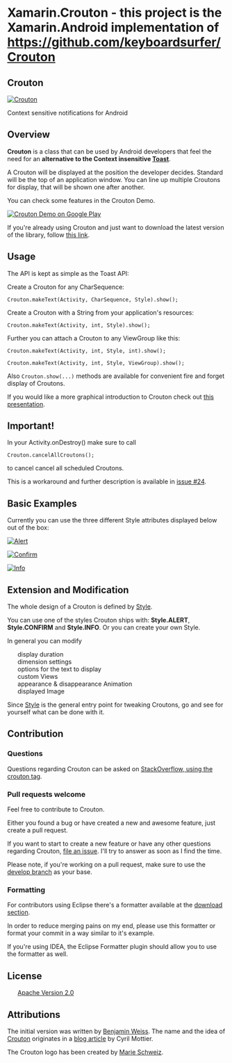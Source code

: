 Xamarin.Crouton - this project is the Xamarin.Android implementation of <a href='https://github.com/keyboardsurfer/Crouton'> https://github.com/keyboardsurfer/Crouton </a>
===============

<article class="markdown-body entry-content" itemprop="mainContentOfPage"><h1>
<a name="user-content-crouton" class="anchor" href="#crouton" aria-hidden="true"><span class="octicon octicon-link"></span></a>Crouton</h1>

<p><a href="https://camo.githubusercontent.com/01dfc06abb8d9c1f8fec83e723caf8e2fa804fd7/68747470733a2f2f7261772e6769746875622e636f6d2f6b6579626f6172647375726665722f43726f75746f6e2f6d61737465722f73616d706c652f7372632f6d61696e2f7265732f6472617761626c652d78686470692f69635f6c61756e636865722e706e67" target="_blank"><img src="https://camo.githubusercontent.com/01dfc06abb8d9c1f8fec83e723caf8e2fa804fd7/68747470733a2f2f7261772e6769746875622e636f6d2f6b6579626f6172647375726665722f43726f75746f6e2f6d61737465722f73616d706c652f7372632f6d61696e2f7265732f6472617761626c652d78686470692f69635f6c61756e636865722e706e67" alt="Crouton" title="Crouton logo" data-canonical-src="https://raw.github.com/keyboardsurfer/Crouton/master/sample/src/main/res/drawable-xhdpi/ic_launcher.png" style="max-width:100%;"></a></p>

<p>Context sensitive notifications for Android</p>

<h2>
<a name="user-content-overview" class="anchor" href="#overview" aria-hidden="true"><span class="octicon octicon-link"></span></a>Overview</h2>

<p><strong>Crouton</strong> is a class that can be used by Android developers that feel the need for an <strong>alternative to the Context insensitive <a href="http://developer.android.com/reference/android/widget/Toast.html">Toast</a></strong>.</p>

<p>A Crouton will be displayed at the position the developer decides.
Standard will be the top of an application window.
You can line up multiple Croutons for display, that will be shown one after another.</p>

<p>You can check some features in the Crouton Demo.</p>

<p><a href="http://play.google.com/store/apps/details?id=de.keyboardsurfer.app.demo.crouton">
  <img alt="Crouton Demo on Google Play" src="https://camo.githubusercontent.com/9e1a34e84a09c0f95303da060457aea4a8899f85/687474703a2f2f646576656c6f7065722e616e64726f69642e636f6d2f696d616765732f6272616e642f656e5f67656e657269635f7267625f776f5f36302e706e67" data-canonical-src="http://developer.android.com/images/brand/en_generic_rgb_wo_60.png" style="max-width:100%;"></a></p>

<p>If you're already using Crouton and just want to download the latest version of the library, follow <a href="http://search.maven.org/#search%7Cga%7C1%7Cg%3A%22de.keyboardsurfer.android.widget%22">this link</a>.</p>

<h2>
<a name="user-content-usage" class="anchor" href="#usage" aria-hidden="true"><span class="octicon octicon-link"></span></a>Usage</h2>

<p>The API is kept as simple as the Toast API:</p>

<p>Create a Crouton for any CharSequence:</p>

<pre><code>Crouton.makeText(Activity, CharSequence, Style).show();
</code></pre>

<p>Create a Crouton with a String from your application's resources:</p>

<pre><code>Crouton.makeText(Activity, int, Style).show();
</code></pre>

<p>Further you can attach a Crouton to any ViewGroup like this:</p>

<pre><code>Crouton.makeText(Activity, int, Style, int).show();

Crouton.makeText(Activity, int, Style, ViewGroup).show();
</code></pre>

<p>Also <code>Crouton.show(...)</code> methods are available for convenient fire and forget display of Croutons. </p>

<p>If you would like a more graphical introduction to Crouton check out <a href="https://speakerdeck.com/keyboardsurfer/crouton-devfest-berlin-2012">this presentation</a>.</p>

<h2>
<a name="user-content-important" class="anchor" href="#important" aria-hidden="true"><span class="octicon octicon-link"></span></a>Important!</h2>

<p>In your Activity.onDestroy() make sure to call</p>

<pre><code>Crouton.cancelAllCroutons();
</code></pre>

<p>to cancel cancel all scheduled Croutons.</p>

<p>This is a workaround and further description is available in <a href="https://github.com/keyboardsurfer/Crouton/issues/24">issue #24</a>.</p>

<h2>
<a name="user-content-basic-examples" class="anchor" href="#basic-examples" aria-hidden="true"><span class="octicon octicon-link"></span></a>Basic Examples</h2>

<p>Currently you can use the three different Style attributes displayed below out of the box:</p>

<p><a href="https://github.com/keyboardsurfer/Crouton/raw/master/res/Alert.png" target="_blank"><img src="https://github.com/keyboardsurfer/Crouton/raw/master/res/Alert.png" alt="Alert" title="Example of Style.ALERT" style="max-width:100%;"></a></p>

<p><a href="https://github.com/keyboardsurfer/Crouton/raw/master/res/Confirm.png" target="_blank"><img src="https://github.com/keyboardsurfer/Crouton/raw/master/res/Confirm.png" alt="Confirm" title="Example of Style.CONFIRM" style="max-width:100%;"></a></p>

<p><a href="https://github.com/keyboardsurfer/Crouton/raw/master/res/Info.png" target="_blank"><img src="https://github.com/keyboardsurfer/Crouton/raw/master/res/Info.png" alt="Info" title="Example of Style.INFO" style="max-width:100%;"></a></p>

<h2>
<a name="user-content-extension-and-modification" class="anchor" href="#extension-and-modification" aria-hidden="true"><span class="octicon octicon-link"></span></a>Extension and Modification</h2>

<p>The whole design of a Crouton is defined by  <a href="https://github.com/keyboardsurfer/Crouton/blob/master/library/src/main/java/de/keyboardsurfer/android/widget/crouton/Style.java">Style</a>.</p>

<p>You can use one of the styles Crouton ships with: <strong>Style.ALERT</strong>, <strong>Style.CONFIRM</strong> and <strong>Style.INFO</strong>. Or you can create your own Style.</p>

<p>In general you can modify</p>

<ul class="task-list">
<li>display duration</li>
<li>dimension settings</li>
<li>options for the text to display</li>
<li>custom Views</li>
<li>appearance &amp; disappearance Animation</li>
<li>displayed Image</li>
</ul><p>Since <a href="https://github.com/keyboardsurfer/Crouton/blob/master/library/src/de/keyboardsurfer/android/widget/crouton/Style.java">Style</a> is the general entry point for tweaking Croutons, go and see for yourself what can be done with it.</p>

<h2>
<a name="user-content-contribution" class="anchor" href="#contribution" aria-hidden="true"><span class="octicon octicon-link"></span></a>Contribution</h2>

<h3>
<a name="user-content-questions" class="anchor" href="#questions" aria-hidden="true"><span class="octicon octicon-link"></span></a>Questions</h3>

<p>Questions regarding Crouton can be asked on <a href="http://stackoverflow.com/questions/tagged/crouton">StackOverflow, using the crouton tag</a>.</p>

<h3>
<a name="user-content-pull-requests-welcome" class="anchor" href="#pull-requests-welcome" aria-hidden="true"><span class="octicon octicon-link"></span></a>Pull requests welcome</h3>

<p>Feel free to contribute to Crouton.</p>

<p>Either you found a bug or have created a new and awesome feature, just create a pull request.</p>

<p>If you want to start to create a new feature or have any other questions regarding Crouton, <a href="https://github.com/slown1/Xamarin.Crouton/issues/new">file an issue</a>.
I'll try to answer as soon as I find the time.</p>

<p>Please note, if you're working on a pull request, make sure to use the <a href="https://github.com/keyboardsurfer/Crouton/tree/develop">develop branch</a> as your base.</p>

<h3>
<a name="user-content-formatting" class="anchor" href="#formatting" aria-hidden="true"><span class="octicon octicon-link"></span></a>Formatting</h3>

<p>For contributors using Eclipse there's a formatter available at the <a href="https://github.com/downloads/keyboardsurfer/Crouton/Crouton_Eclipseformatter.xml">download section</a>.</p>

<p>In order to reduce merging pains on my end, please use this formatter or format your commit in a way similar to it's example.</p>

<p>If you're using IDEA, the Eclipse Formatter plugin should allow you to use the formatter as well.</p>

<h2>
<a name="user-content-license" class="anchor" href="#license" aria-hidden="true"><span class="octicon octicon-link"></span></a>License</h2>

<ul class="task-list">
<li><a href="http://www.apache.org/licenses/LICENSE-2.0.html">Apache Version 2.0</a></li>
</ul><h2>
<a name="user-content-attributions" class="anchor" href="#attributions" aria-hidden="true"><span class="octicon octicon-link"></span></a>Attributions</h2>

<p>The initial version was written by  <a href="https://plus.google.com/u/0/117509657298845443204?rel=author">Benjamin Weiss</a>.
The name and the idea of <a href="https://github.com/keyboardsurfer/Crouton/blob/master/library/src/de/keyboardsurfer/android/widget/crouton/Crouton.java">Crouton</a> originates in a <a href="http://android.cyrilmottier.com/?p=773">blog article</a> by Cyril Mottier.</p>

<p>The Crouton logo has been created by <a href="http://marie-schweiz.de">Marie Schweiz</a>.</p></article>
